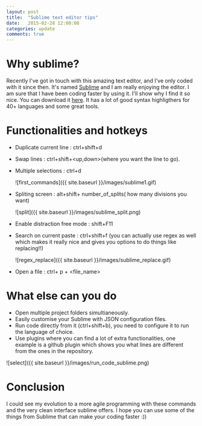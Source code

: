 ```yaml
---
layout: post
title:  "Sublime text editor tips"
date:   2015-02-28 12:00:00
categories: update
comments: true
---
```


Why sublime?
===================================

Recently I've got in touch with this amazing text editor, and I've only coded with it since then. It's named [Sublime][sublime] and I am really enjoying the editor. I am sure that I have been coding faster by using it. I'll show why I find it so nice. You can download it [here][download]. It has a lot of good syntax highligthers for 40+ languages and some great tools.

Functionalities and hotkeys 
===================================

* Duplicate current line : ctrl+shift+d 
* Swap lines : ctrl+shift+<up,down>(where you want the line to go).
* Multiple selections : ctrl+d
	
	![first_commands]({{ site.baseurl }}/images/sublime1.gif)	

* Spliting screen : alt+shift+ number_of_splits( how many divisions you want)
	
	![split]({{ site.baseurl }}/images/sublime_split.png)

* Enable distraction free mode : shift+F11
* Search on current paste : ctrl+shift+f (you can actually use regex as well which makes it really nice and gives you options to do things like replacing!!)

	![regex_replace]({{ site.baseurl }}/images/sublime_replace.gif)
	
* Open a file : ctrl+ p + <file_name>

What else can you do
===================================

* Open multiple project folders simultianeously.
* Easily customise your Sublime with JSON configuration files.
* Run code directly from it (ctrl+shift+b), you need to configure it to run the language of choice.
* Use plugins where you can find a lot of extra functionalities, one example is a github plugin which shows you what lines are different from the ones in the repository.

![select]({{ site.baseurl }}/images/run_code_sublime.png)

Conclusion
==========
I could see my evolution to a more agile programming with these commands and the very clean interface sublime offers. I hope you can use some of the things from Sublime that can make your coding faster :))

[sublime]: http://www.sublimetext.com/
[download]: http://www.sublimetext.com/2
